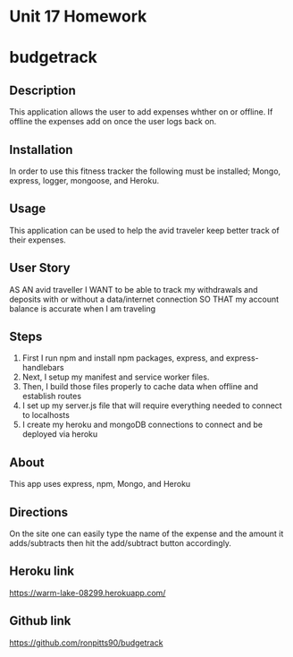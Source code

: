 # Unit 17 Homework

# budgetrack

## Description 
This application allows the user to add expenses whther on or offline. If offline the expenses add on once the user logs back on. 

## Installation
In order to use this fitness tracker the following must be installed; Mongo, express, logger, mongoose, and Heroku. 

## Usage 
This application can be used to help the avid traveler keep better track of their expenses. 

## User Story 
AS AN avid traveller
I WANT to be able to track my withdrawals and deposits with or without a data/internet connection
SO THAT my account balance is accurate when I am traveling




## Steps
1. First I run npm and install npm packages, express, and express-handlebars 
2. Next, I setup my manifest and service worker files. 
3. Then, I build those files properly to cache data when offline and establish routes
4. I set up my server.js file that will require everything needed to connect to localhosts
5. I create my heroku and mongoDB connections to connect and be deployed via heroku 


## About
This app uses express, npm, Mongo, and Heroku

## Directions
On the site one can easily type the name of the expense and the amount it adds/subtracts then hit the add/subtract button accordingly. 

## Heroku link
https://warm-lake-08299.herokuapp.com/

## Github link
https://github.com/ronpitts90/budgetrack